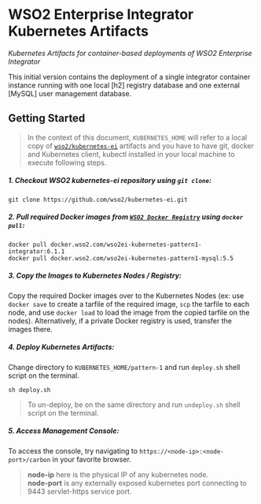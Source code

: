 # WSO2 Enterprise Integrator Kubernetes Artifacts 
*Kubernetes Artifacts for container-based deployments of WSO2 Enterprise Integrator*


This initial version contains the deployment of a single integrator container instance 
running with one local [h2] registry database and one external [MySQL] user management database.
 
## Getting Started

>In the context of this document, `KUBERNETES_HOME` will refer to a local copy of 
[`wso2/kubernetes-ei`](https://github.com/wso2/kubernetes-ei/) artifacts and you have to have git, docker and 
Kubernetes client, kubectl installed in your local machine to execute following steps.

##### 1. Checkout WSO2 kubernetes-ei repository using `git clone`:
```
git clone https://github.com/wso2/kubernetes-ei.git
```

##### 2. Pull required Docker images from [`WSO2 Docker Registry`](https://docker.wso2.com) using `docker pull`:
```
docker pull docker.wso2.com/wso2ei-kubernetes-pattern1-integrator:6.1.1
docker pull docker.wso2.com/wso2ei-kubernetes-pattern1-mysql:5.5
```
##### 3. Copy the Images to Kubernetes Nodes / Registry:
Copy the required Docker images over to the Kubernetes Nodes (ex: use `docker save` to create a tarfile of the 
required image, `scp` the tarfile to each node, and use `docker load` to load the image from the copied tarfile 
on the nodes). Alternatively, if a private Docker registry is used, transfer the images there.

##### 4. Deploy Kubernetes Artifacts:
Change directory to `KUBERNETES_HOME/pattern-1` and run `deploy.sh` shell script on the terminal.
```
sh deploy.sh
```
>To un-deploy, be on the same directory and run `undeploy.sh` shell script on the terminal.

##### 5. Access Management Console:
To access the console, try navigating to `https://<node-ip>:<node-port>/carbon` in your favorite browser.

>**node-ip** here is the physical IP of any kubernetes node.<br>
**node-port** is any externally exposed kubernetes port connecting to 9443 servlet-https service port.
